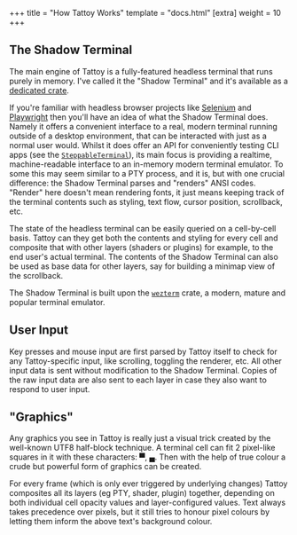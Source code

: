 +++
title = "How Tattoy Works"
template = "docs.html"
[extra]
weight = 10
+++

## The Shadow Terminal

The main engine of Tattoy is a fully-featured headless terminal that runs purely in memory. I've called it the "Shadow Terminal" and it's available as a [dedicated crate](https://github.com/tombh/tattoy/tree/main/crates/shadow_terminal).

If you're familiar with headless browser projects like [Selenium](https://www.selenium.dev/) and [Playwright](https://playwright.dev/) then you'll have an idea of what the Shadow Terminal does. Namely it offers a convenient interface to a real, modern terminal running outside of a desktop environment, that can be interacted with just as a normal user would. Whilst it does offer an API for conveniently testing CLI apps (see the [`SteppableTerminal`](https://github.com/tombh/tattoy/blob/main/crates/shadow_terminal/src/steppable_terminal.rs)), its main focus is providing a realtime, machine-readable interface to an in-memory modern terminal emulator. To some this may seem similar to a PTY process, and it is, but with one crucial difference: the Shadow Terminal parses and "renders" ANSI codes. "Render" here doesn't mean rendering fonts, it just means keeping track of the terminal contents such as styling, text flow, cursor position, scrollback, etc.

The state of the headless terminal can be easily queried on a cell-by-cell basis. Tattoy can they get both the contents and styling for every cell and composite that with other layers (shaders or plugins) for example, to the end user's actual terminal. The contents of the Shadow Terminal can also be used as base data for other layers, say for building a minimap view of the scrollback.

The Shadow Terminal is built upon the [`wezterm`](https://github.com/wezterm/wezterm/tree/main/wezterm) crate, a modern, mature and popular terminal emulator.

## User Input

Key presses and mouse input are first parsed by Tattoy itself to check for any Tattoy-specific input, like scrolling, toggling the renderer, etc. All other input data is sent without modification to the Shadow Terminal. Copies of the raw input data are also sent to each layer in case they also want to respond to user input.

## "Graphics"

Any graphics you see in Tattoy is really just a visual trick created by the well-known UTF8 half-block technique. A terminal cell can fit 2 pixel-like squares in it with these characters: ▀, ▄. Then with the help of true colour a crude but powerful form of graphics can be created.

For every frame (which is only ever triggered by underlying changes) Tattoy composites all its layers (eg PTY, shader, plugin) together, depending on both individual cell opacity values and layer-configured values. Text always takes precedence over pixels, but it still tries to honour pixel colours by letting them inform the above text's background colour.


